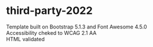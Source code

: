 # third-party-2022

Template built on Bootstrap 5.1.3 and Font Awesome 4.5.0 \
Accessibility cheked to WCAG 2.1 AA\
HTML validated
